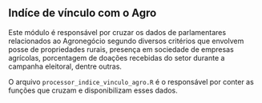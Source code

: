 ## Indíce de vínculo com o Agro

Este módulo é responsável por cruzar os dados de parlamentares relacionados ao Agronegócio segundo diversos critérios que envolvem posse de propriedades rurais, presença em sociedade de empresas agrícolas, porcentagem de doações recebidas do setor durante a campanha eleitoral, dentre outras.

O arquivo `processor_indice_vinculo_agro.R` é o responsável por conter as funções que cruzam e disponibilizam esses dados.
